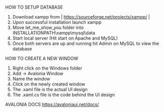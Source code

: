 HOW TO SETUP DATABASE
1. Download xampp from | https://sourceforge.net/projects/xampp/ |
2. Upon successful installation launch xampp
3. Move let_me_show_you folder into INSTALLATIONPATH\xampp\mysql\data
4. Start local server (Hit start on Apache and MySQL)
5. Once both servers are up and running hit Admin on MySQL to view the database

HOW TO CREATE A NEW WINDOW
1. Right click on the Windows folder
2. Add -> Avalonia Window
3. Name the window
4. Click on the newly created window
5. The .xaml file is the actual UI design
6. The .xaml.cs file is the code behind the UI design

AVALONIA DOCS
https://avaloniaui.net/docs/